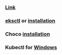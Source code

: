 ### [Link](https://kubernetes.io/releases/download/#binaries)
### [eksctl](https://github.com/eksctl-io/eksctl) or [installation](https://eksctl.io/installation/)

### Choco [installation](https://www.liquidweb.com/blog/how-to-install-chocolatey-on-windows/)
### Kubectl for [Windows](https://kubernetes.io/docs/tasks/tools/install-kubectl-windows/)
